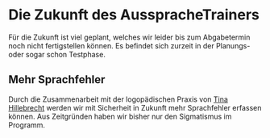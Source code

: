 # Die Zukunft des AusspracheTrainers
Für die Zukunft ist viel geplant, welches wir leider bis zum Abgabetermin noch nicht fertigstellen können. Es befindet sich zurzeit in der Planungs- oder sogar schon Testphase.

## Mehr Sprachfehler
Durch die Zusammenarbeit mit der logopädischen Praxis von [Tina Hillebrecht](https://logopaedie-hillebrecht.de/) werden wir mit Sicherheit in Zukunft mehr Sprachfehler erfassen können. Aus Zeitgründen haben wir bisher nur den Sigmatismus im Programm.
